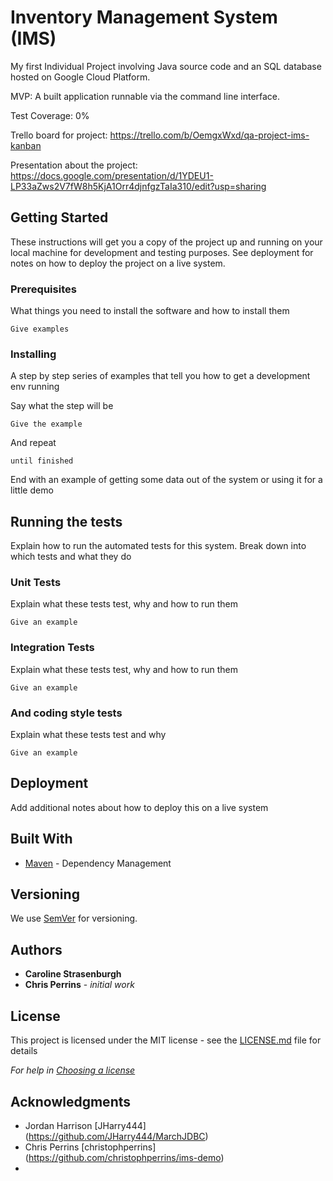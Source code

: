 
# Inventory Management System (IMS)

My first Individual Project involving Java source code and an SQL database hosted on Google Cloud Platform.

MVP: A built application runnable via the command line interface.

Test Coverage: 0%

Trello board for project: https://trello.com/b/OemgxWxd/qa-project-ims-kanban

Presentation about the project: https://docs.google.com/presentation/d/1YDEU1-LP33aZws2V7fW8h5KjA1Orr4djnfgzTaIa310/edit?usp=sharing

## Getting Started

These instructions will get you a copy of the project up and running on your local machine for development and testing purposes. See deployment for notes on how to deploy the project on a live system.

### Prerequisites

What things you need to install the software and how to install them

```
Give examples
```

### Installing

A step by step series of examples that tell you how to get a development env running

Say what the step will be

```
Give the example
```

And repeat

```
until finished
```

End with an example of getting some data out of the system or using it for a little demo

## Running the tests

Explain how to run the automated tests for this system. Break down into which tests and what they do

### Unit Tests 

Explain what these tests test, why and how to run them

```
Give an example
```

### Integration Tests 
Explain what these tests test, why and how to run them

```
Give an example
```

### And coding style tests

Explain what these tests test and why

```
Give an example
```

## Deployment

Add additional notes about how to deploy this on a live system

## Built With

* [Maven](https://maven.apache.org/) - Dependency Management

## Versioning

We use [SemVer](http://semver.org/) for versioning.

## Authors

* **Caroline Strasenburgh**
* **Chris Perrins** - *initial work*

## License

This project is licensed under the MIT license - see the [LICENSE.md](LICENSE.md) file for details 

*For help in [Choosing a license](https://choosealicense.com/)*

## Acknowledgments

* Jordan Harrison [JHarry444] (https://github.com/JHarry444/MarchJDBC)
* Chris Perrins [christophperrins] (https://github.com/christophperrins/ims-demo)
* 
